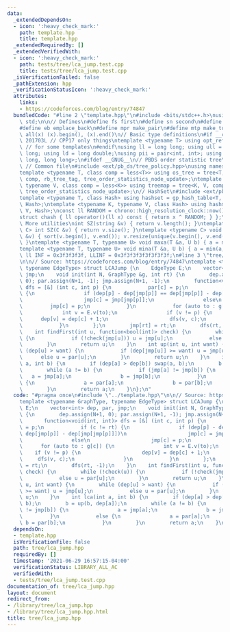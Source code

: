 ```yaml
---
data:
  _extendedDependsOn:
  - icon: ':heavy_check_mark:'
    path: template.hpp
    title: template.hpp
  _extendedRequiredBy: []
  _extendedVerifiedWith:
  - icon: ':heavy_check_mark:'
    path: tests/tree/lca_jump.test.cpp
    title: tests/tree/lca_jump.test.cpp
  _isVerificationFailed: false
  _pathExtension: hpp
  _verificationStatusIcon: ':heavy_check_mark:'
  attributes:
    links:
    - https://codeforces.com/blog/entry/74847
  bundledCode: "#line 2 \"template.hpp\"\n#include <bits/stdc++.h>\nusing namespace\
    \ std;\n\n// Defines\n#define fs first\n#define sn second\n#define pb push_back\n\
    #define eb emplace_back\n#define mpr make_pair\n#define mtp make_tuple\n#define\
    \ all(x) (x).begin(), (x).end()\n// Basic type definitions\n#if __cplusplus ==\
    \ 201703L // CPP17 only things\ntemplate <typename T> using opt_ref = optional<reference_wrapper<T>>;\
    \ // for some templates\n#endif\nusing ll = long long; using ull = unsigned long\
    \ long; using ld = long double;\nusing pii = pair<int, int>; using pll = pair<long\
    \ long, long long>;\n#ifdef __GNUG__\n// PBDS order statistic tree\n#include <ext/pb_ds/assoc_container.hpp>\
    \ // Common file\n#include <ext/pb_ds/tree_policy.hpp>\nusing namespace __gnu_pbds;\n\
    template <typename T, class comp = less<T>> using os_tree = tree<T, null_type,\
    \ comp, rb_tree_tag, tree_order_statistics_node_update>;\ntemplate <typename K,\
    \ typename V, class comp = less<K>> using treemap = tree<K, V, comp, rb_tree_tag,\
    \ tree_order_statistics_node_update>;\n// HashSet\n#include <ext/pb_ds/assoc_container.hpp>\n\
    template <typename T, class Hash> using hashset = gp_hash_table<T, null_type,\
    \ Hash>;\ntemplate <typename K, typename V, class Hash> using hashmap = gp_hash_table<K,\
    \ V, Hash>;\nconst ll RANDOM = chrono::high_resolution_clock::now().time_since_epoch().count();\n\
    struct chash { ll operator()(ll x) const { return x ^ RANDOM; } };\n#endif\n//\
    \ More utilities\nint SZ(string &v) { return v.length(); }\ntemplate <typename\
    \ C> int SZ(C &v) { return v.size(); }\ntemplate <typename C> void UNIQUE(vector<C>\
    \ &v) { sort(v.begin(), v.end()); v.resize(unique(v.begin(), v.end()) - v.begin());\
    \ }\ntemplate <typename T, typename U> void maxa(T &a, U b) { a = max(a, b); }\n\
    template <typename T, typename U> void mina(T &a, U b) { a = min(a, b); }\nconst\
    \ ll INF = 0x3f3f3f3f, LLINF = 0x3f3f3f3f3f3f3f3f;\n#line 3 \"tree/lca_jump.hpp\"\
    \n\n// Source: https://codeforces.com/blog/entry/74847\ntemplate <typename GraphType,\
    \ typename EdgeType> struct LCAJump {\n    EdgeType E;\n    vector<int> dep, par,\
    \ jmp;\n    void init(int N, GraphType &g, int rt) {\n        dep.assign(N+1,\
    \ 0); par.assign(N+1, -1); jmp.assign(N+1, -1);\n        function<void(int, int)>\
    \ dfs = [&] (int c, int p) {\n            par[c] = p;\n            if (c != rt)\
    \ {\n                if (dep[p] - dep[jmp[p]] == dep[jmp[p]] - dep[jmp[jmp[p]]])\n\
    \                    jmp[c] = jmp[jmp[p]];\n                else\n           \
    \         jmp[c] = p;\n            }\n            for (auto to : g[c]) {\n   \
    \             int v = E.v(to);\n                if (v != p) {\n              \
    \      dep[v] = dep[c] + 1;\n                    dfs(v, c);\n                }\n\
    \            }\n        };\n        jmp[rt] = rt;\n        dfs(rt, -1);\n    }\n\
    \    int findFirst(int u, function<bool(int)> check) {\n        while (!check(u))\
    \ {\n            if (!check(jmp[u])) u = jmp[u];\n            else u = par[u];\n\
    \        }\n        return u;\n    }\n    int up(int u, int want) {\n        while\
    \ (dep[u] > want) {\n            if (dep[jmp[u]] >= want) u = jmp[u];\n      \
    \      else u = par[u];\n        }\n        return u;\n    }\n    int lca(int\
    \ a, int b) {\n        if (dep[a] > dep[b]) swap(a, b);\n        b = up(b, dep[a]);\n\
    \        while (a != b) {\n            if (jmp[a] != jmp[b]) {\n             \
    \   a = jmp[a];\n                b = jmp[b];\n            }\n            else\
    \ {\n                a = par[a];\n                b = par[b];\n            }\n\
    \        }\n        return a;\n    }\n};\n"
  code: "#pragma once\n#include \"../template.hpp\"\n\n// Source: https://codeforces.com/blog/entry/74847\n\
    template <typename GraphType, typename EdgeType> struct LCAJump {\n    EdgeType\
    \ E;\n    vector<int> dep, par, jmp;\n    void init(int N, GraphType &g, int rt)\
    \ {\n        dep.assign(N+1, 0); par.assign(N+1, -1); jmp.assign(N+1, -1);\n \
    \       function<void(int, int)> dfs = [&] (int c, int p) {\n            par[c]\
    \ = p;\n            if (c != rt) {\n                if (dep[p] - dep[jmp[p]] ==\
    \ dep[jmp[p]] - dep[jmp[jmp[p]]])\n                    jmp[c] = jmp[jmp[p]];\n\
    \                else\n                    jmp[c] = p;\n            }\n      \
    \      for (auto to : g[c]) {\n                int v = E.v(to);\n            \
    \    if (v != p) {\n                    dep[v] = dep[c] + 1;\n               \
    \     dfs(v, c);\n                }\n            }\n        };\n        jmp[rt]\
    \ = rt;\n        dfs(rt, -1);\n    }\n    int findFirst(int u, function<bool(int)>\
    \ check) {\n        while (!check(u)) {\n            if (!check(jmp[u])) u = jmp[u];\n\
    \            else u = par[u];\n        }\n        return u;\n    }\n    int up(int\
    \ u, int want) {\n        while (dep[u] > want) {\n            if (dep[jmp[u]]\
    \ >= want) u = jmp[u];\n            else u = par[u];\n        }\n        return\
    \ u;\n    }\n    int lca(int a, int b) {\n        if (dep[a] > dep[b]) swap(a,\
    \ b);\n        b = up(b, dep[a]);\n        while (a != b) {\n            if (jmp[a]\
    \ != jmp[b]) {\n                a = jmp[a];\n                b = jmp[b];\n   \
    \         }\n            else {\n                a = par[a];\n               \
    \ b = par[b];\n            }\n        }\n        return a;\n    }\n};\n"
  dependsOn:
  - template.hpp
  isVerificationFile: false
  path: tree/lca_jump.hpp
  requiredBy: []
  timestamp: '2021-06-29 16:57:15-04:00'
  verificationStatus: LIBRARY_ALL_AC
  verifiedWith:
  - tests/tree/lca_jump.test.cpp
documentation_of: tree/lca_jump.hpp
layout: document
redirect_from:
- /library/tree/lca_jump.hpp
- /library/tree/lca_jump.hpp.html
title: tree/lca_jump.hpp
---
```

